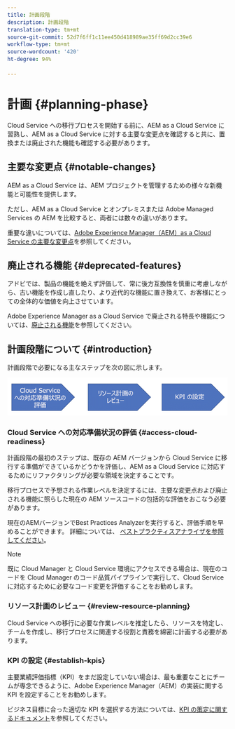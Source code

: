 ```yaml
---
title: 計画段階
description: 計画段階
translation-type: tm+mt
source-git-commit: 52d7f6ff1c11ee450d418989ae35ff69d2cc39e6
workflow-type: tm+mt
source-wordcount: '420'
ht-degree: 94%

---
```



# 計画 {#planning-phase}

Cloud Service への移行プロセスを開始する前に、AEM as a Cloud Service に習熟し、AEM as a Cloud Service に対する主要な変更点を確認すると共に、置換または廃止された機能も確認する必要があります。

## 主要な変更点 {#notable-changes}

AEM as a Cloud Service は、AEM プロジェクトを管理するための様々な新機能と可能性を提供します。

ただし、AEM as a Cloud Service とオンプレミスまたは Adobe Managed Services の AEM を比較すると、両者には数々の違いがあります。

重要な違いについては、[Adobe Experience Manager（AEM）as a Cloud Service の主要な変更点](https://docs.adobe.com/content/help/ja-JP/experience-manager-cloud-service/release-notes/aem-cloud-changes.html)を参照してください。

## 廃止される機能 {#deprecated-features}

アドビでは、製品の機能を絶えず評価して、常に後方互換性を慎重に考慮しながら、古い機能を作成し直したり、より近代的な機能に置き換えて、お客様にとっての全体的な価値を向上させています。

Adobe Experience Manager as a Cloud Service で廃止される特長や機能については、[廃止される機能](https://docs.adobe.com/content/help/ja-JP/experience-manager-cloud-service/release-notes/deprecated-removed-features.html#deprecated-features)を参照してください。

## 計画段階について {#introduction}

計画段階で必要になる主なステップを次の図に示します。

![画像](/help/move-to-cloud-service/assets/planning-phaseimg1.png)

### Cloud Service への対応準備状況の評価 {#access-cloud-readiness}

計画段階の最初のステップは、既存の AEM バージョンから Cloud Service に移行する準備ができているかどうかを評価し、AEM as a Cloud Service に対応するためにリファクタリングが必要な領域を決定することです。

移行プロセスで予想される作業レベルを決定するには、主要な変更点および廃止される機能に照らした現在の AEM ソースコードの包括的な評価をおこなう必要があります。

現在のAEMバージョンでBest Practices Analyzerを実行すると、評価手順を早めることができます。 詳細については、 [ベストプラクティスアナライザを参照してください](/help/move-to-cloud-service/best-practices-analyzer/overview-best-practices-analyzer.md)。

>[!NOTE]
>既に Cloud Manager と Cloud Service 環境にアクセスできる場合は、現在のコードを Cloud Manager のコード品質パイプラインで実行して、Cloud Service に対応するために必要なコード変更を評価することをお勧めします。

### リソース計画のレビュー {#review-resource-planning}

Cloud Service への移行に必要な作業レベルを推定したら、リソースを特定し、チームを作成し、移行プロセスに関連する役割と責務を綿密に計画する必要があります。

### KPI の設定 {#establish-kpis}

主要業績評価指標（KPI）をまだ設定していない場合は、最も重要なことにチームが専念できるように、Adobe Experience Manager（AEM）の実装に関する KPI を設定することをお勧めします。

ビジネス目標に合った適切な KPI を選択する方法については、[KPI の策定に関するドキュメント](https://guided.adobe.com/welcome/aem/part6.html)を参照してください。

